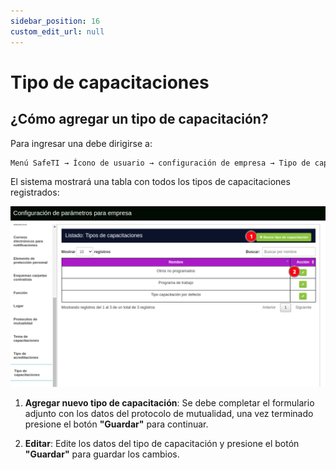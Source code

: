 ```yaml
---
sidebar_position: 16
custom_edit_url: null
---
```

# Tipo de capacitaciones 
## ¿Cómo agregar un tipo de capacitación?
Para ingresar una debe dirigirse a: 

<div align="center">

```bash
Menú SafeTI → Ícono de usuario → configuración de empresa → Tipo de capacitaciones
```
</div>

El sistema mostrará una tabla con todos los tipos de capacitaciones registrados:

<div align="center">

![tipo de capacitacion](/img/img_manual/img_configuracion/2023-08-08_09-59.png)

</div>

1. **Agregar nuevo tipo de capacitación**: Se debe completar el formulario adjunto con los datos del protocolo de mutualidad, una vez terminado presione el botón **"Guardar"** para continuar.

2. **Editar**: Edite los datos del tipo de capacitación y presione el botón **"Guardar"** para guardar los cambios.
